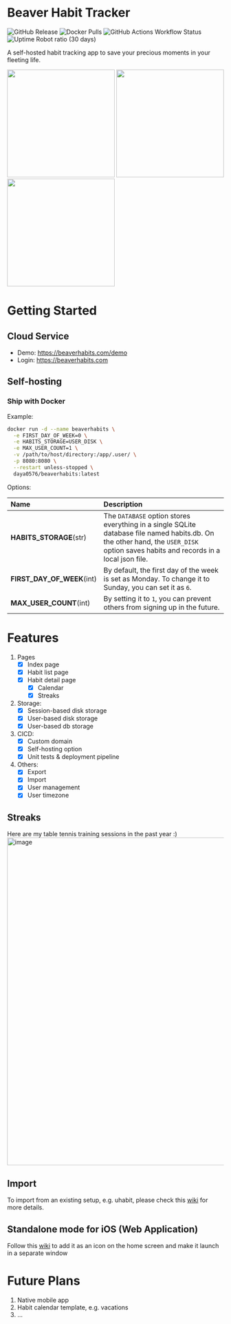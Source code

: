 # Beaver Habit Tracker

![GitHub Release](https://img.shields.io/github/v/release/daya0576/beaverhabits)
![Docker Pulls](https://img.shields.io/docker/pulls/daya0576/beaverhabits)
![GitHub Actions Workflow Status](https://img.shields.io/github/actions/workflow/status/daya0576/beaverhabits/fly.yml)
![Uptime Robot ratio (30 days)](https://img.shields.io/uptimerobot/ratio/m787647728-b1a273391c2ad5c526b1c605)

A self-hosted habit tracking app to save your precious moments in your fleeting life.

<img src='https://github.com/daya0576/beaverhabits/assets/6239652/0418fa41-8985-46ef-b623-333b62b2f92e' width='250'>
<img src='https://github.com/daya0576/beaverhabits/assets/6239652/c0ce98cf-5a44-4bbc-8cd3-c7afb20af671' width='250'>
<img src='https://github.com/daya0576/beaverhabits/assets/6239652/516c19ca-9f55-4c21-9e6d-c8f0361a5eb2' width='250'>

# Getting Started

## Cloud Service

- Demo: https://beaverhabits.com/demo
- Login: https://beaverhabits.com

## Self-hosting

### Ship with Docker

Example:

```bash
docker run -d --name beaverhabits \
  -e FIRST_DAY_OF_WEEK=0 \
  -e HABITS_STORAGE=USER_DISK \
  -e MAX_USER_COUNT=1 \
  -v /path/to/host/directory:/app/.user/ \
  -p 8080:8080 \
  --restart unless-stopped \
  daya0576/beaverhabits:latest
```

Options:

| Name                       | Description                                                                                                                                                                        |
| :------------------------- | :--------------------------------------------------------------------------------------------------------------------------------------------------------------------------------- |
| **HABITS_STORAGE**(str)    | The `DATABASE` option stores everything in a single SQLite database file named habits.db. On the other hand, the `USER_DISK` option saves habits and records in a local json file. |
| **FIRST_DAY_OF_WEEK**(int) | By default, the first day of the week is set as Monday. To change it to Sunday, you can set it as `6`.                                                                             |
| **MAX_USER_COUNT**(int)    | By setting it to `1`, you can prevent others from signing up in the future.                                                                                                        |

# Features

1. Pages
   - [x] Index page
   - [x] Habit list page
   - [x] Habit detail page
     - [x] Calendar
     - [x] Streaks
2. Storage:
   - [x] Session-based disk storage
   - [x] User-based disk storage
   - [x] User-based db storage
3. CICD:
   - [x] Custom domain
   - [x] Self-hosting option
   - [x] Unit tests & deployment pipeline
4. Others:
   - [x] Export
   - [x] Import
   - [x] User management
   - [x] User timezone

## Streaks

Here are my table tennis training sessions in the past year :)
<img width="760" alt="image" src="https://github.com/user-attachments/assets/327f3855-299e-4307-87af-f30b4b4f7c60">

## Import

To import from an existing setup, e.g. uhabit, please check this [wiki](https://github.com/daya0576/beaverhabits/wiki/Import-from-Existing-Setup) for more details.

## Standalone mode for iOS (Web Application)
Follow this [wiki](https://github.com/daya0576/beaverhabits/wiki/To-Add-Standalone-Mode-for-iOS-(Web-Application)) to add it as an icon on the home screen and make it launch in a separate window

# Future Plans

1. Native mobile app
2. Habit calendar template, e.g. vacations
3. ...
